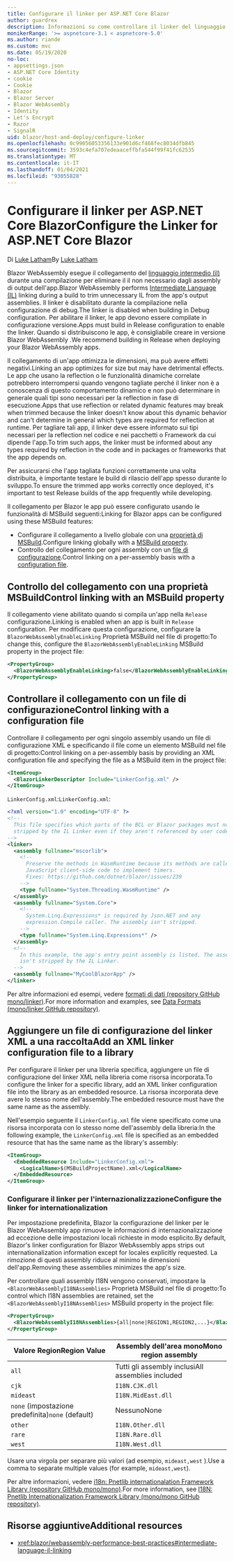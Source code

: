 ```yaml
---
title: Configurare il linker per ASP.NET Core Blazor
author: guardrex
description: Informazioni su come controllare il linker del linguaggio intermedio (IL) durante la compilazione di un' Blazor app.
monikerRange: '>= aspnetcore-3.1 < aspnetcore-5.0'
ms.author: riande
ms.custom: mvc
ms.date: 05/19/2020
no-loc:
- appsettings.json
- ASP.NET Core Identity
- cookie
- Cookie
- Blazor
- Blazor Server
- Blazor WebAssembly
- Identity
- Let's Encrypt
- Razor
- SignalR
uid: blazor/host-and-deploy/configure-linker
ms.openlocfilehash: 0c99056053356133e901d6cf468fec8034dfb845
ms.sourcegitcommit: 3593c4efa707edeaaceffbfa544f99f41fc62535
ms.translationtype: MT
ms.contentlocale: it-IT
ms.lasthandoff: 01/04/2021
ms.locfileid: "93055828"
---
```

# <a name="configure-the-linker-for-aspnet-core-no-locblazor"></a><span data-ttu-id="70cb1-103">Configurare il linker per ASP.NET Core Blazor</span><span class="sxs-lookup"><span data-stu-id="70cb1-103">Configure the Linker for ASP.NET Core Blazor</span></span>

<span data-ttu-id="70cb1-104">Di [Luke Latham](https://github.com/guardrex)</span><span class="sxs-lookup"><span data-stu-id="70cb1-104">By [Luke Latham](https://github.com/guardrex)</span></span>

<span data-ttu-id="70cb1-105">Blazor WebAssembly esegue il collegamento del [linguaggio intermedio (il)](/dotnet/standard/managed-code#intermediate-language--execution) durante una compilazione per eliminare il il non necessario dagli assembly di output dell'app.</span><span class="sxs-lookup"><span data-stu-id="70cb1-105">Blazor WebAssembly performs [Intermediate Language (IL)](/dotnet/standard/managed-code#intermediate-language--execution) linking during a build to trim unnecessary IL from the app's output assemblies.</span></span> <span data-ttu-id="70cb1-106">Il linker è disabilitato durante la compilazione nella configurazione di debug.</span><span class="sxs-lookup"><span data-stu-id="70cb1-106">The linker is disabled when building in Debug configuration.</span></span> <span data-ttu-id="70cb1-107">Per abilitare il linker, le app devono essere compilate in configurazione versione.</span><span class="sxs-lookup"><span data-stu-id="70cb1-107">Apps must build in Release configuration to enable the linker.</span></span> <span data-ttu-id="70cb1-108">Quando si distribuiscono le app, è consigliabile creare in versione Blazor WebAssembly .</span><span class="sxs-lookup"><span data-stu-id="70cb1-108">We recommend building in Release when deploying your Blazor WebAssembly apps.</span></span> 

<span data-ttu-id="70cb1-109">Il collegamento di un'app ottimizza le dimensioni, ma può avere effetti negativi.</span><span class="sxs-lookup"><span data-stu-id="70cb1-109">Linking an app optimizes for size but may have detrimental effects.</span></span> <span data-ttu-id="70cb1-110">Le app che usano la reflection o le funzionalità dinamiche correlate potrebbero interrompersi quando vengono tagliate perché il linker non è a conoscenza di questo comportamento dinamico e non può determinare in generale quali tipi sono necessari per la reflection in fase di esecuzione.</span><span class="sxs-lookup"><span data-stu-id="70cb1-110">Apps that use reflection or related dynamic features may break when trimmed because the linker doesn't know about this dynamic behavior and can't determine in general which types are required for reflection at runtime.</span></span> <span data-ttu-id="70cb1-111">Per tagliare tali app, il linker deve essere informato sui tipi necessari per la reflection nel codice e nei pacchetti o Framework da cui dipende l'app.</span><span class="sxs-lookup"><span data-stu-id="70cb1-111">To trim such apps, the linker must be informed about any types required by reflection in the code and in packages or frameworks that the app depends on.</span></span>

<span data-ttu-id="70cb1-112">Per assicurarsi che l'app tagliata funzioni correttamente una volta distribuita, è importante testare le build di rilascio dell'app spesso durante lo sviluppo.</span><span class="sxs-lookup"><span data-stu-id="70cb1-112">To ensure the trimmed app works correctly once deployed, it's important to test Release builds of the app frequently while developing.</span></span>

<span data-ttu-id="70cb1-113">Il collegamento per Blazor le app può essere configurato usando le funzionalità di MSBuild seguenti:</span><span class="sxs-lookup"><span data-stu-id="70cb1-113">Linking for Blazor apps can be configured using these MSBuild features:</span></span>

* <span data-ttu-id="70cb1-114">Configurare il collegamento a livello globale con una [proprietà di MSBuild](#control-linking-with-an-msbuild-property).</span><span class="sxs-lookup"><span data-stu-id="70cb1-114">Configure linking globally with a [MSBuild property](#control-linking-with-an-msbuild-property).</span></span>
* <span data-ttu-id="70cb1-115">Controllo del collegamento per ogni assembly con un [file di configurazione](#control-linking-with-a-configuration-file).</span><span class="sxs-lookup"><span data-stu-id="70cb1-115">Control linking on a per-assembly basis with a [configuration file](#control-linking-with-a-configuration-file).</span></span>

## <a name="control-linking-with-an-msbuild-property"></a><span data-ttu-id="70cb1-116">Controllo del collegamento con una proprietà MSBuild</span><span class="sxs-lookup"><span data-stu-id="70cb1-116">Control linking with an MSBuild property</span></span>

<span data-ttu-id="70cb1-117">Il collegamento viene abilitato quando si compila un'app nella `Release` configurazione.</span><span class="sxs-lookup"><span data-stu-id="70cb1-117">Linking is enabled when an app is built in `Release` configuration.</span></span> <span data-ttu-id="70cb1-118">Per modificare questa configurazione, configurare la `BlazorWebAssemblyEnableLinking` Proprietà MSBuild nel file di progetto:</span><span class="sxs-lookup"><span data-stu-id="70cb1-118">To change this, configure the `BlazorWebAssemblyEnableLinking` MSBuild property in the project file:</span></span>

```xml
<PropertyGroup>
  <BlazorWebAssemblyEnableLinking>false</BlazorWebAssemblyEnableLinking>
</PropertyGroup>
```

## <a name="control-linking-with-a-configuration-file"></a><span data-ttu-id="70cb1-119">Controllare il collegamento con un file di configurazione</span><span class="sxs-lookup"><span data-stu-id="70cb1-119">Control linking with a configuration file</span></span>

<span data-ttu-id="70cb1-120">Controllare il collegamento per ogni singolo assembly usando un file di configurazione XML e specificando il file come un elemento MSBuild nel file di progetto:</span><span class="sxs-lookup"><span data-stu-id="70cb1-120">Control linking on a per-assembly basis by providing an XML configuration file and specifying the file as a MSBuild item in the project file:</span></span>

```xml
<ItemGroup>
  <BlazorLinkerDescriptor Include="LinkerConfig.xml" />
</ItemGroup>
```

<span data-ttu-id="70cb1-121">`LinkerConfig.xml`:</span><span class="sxs-lookup"><span data-stu-id="70cb1-121">`LinkerConfig.xml`:</span></span>

```xml
<?xml version="1.0" encoding="UTF-8" ?>
<!--
  This file specifies which parts of the BCL or Blazor packages must not be
  stripped by the IL Linker even if they aren't referenced by user code.
-->
<linker>
  <assembly fullname="mscorlib">
    <!--
      Preserve the methods in WasmRuntime because its methods are called by 
      JavaScript client-side code to implement timers.
      Fixes: https://github.com/dotnet/blazor/issues/239
    -->
    <type fullname="System.Threading.WasmRuntime" />
  </assembly>
  <assembly fullname="System.Core">
    <!--
      System.Linq.Expressions* is required by Json.NET and any 
      expression.Compile caller. The assembly isn't stripped.
    -->
    <type fullname="System.Linq.Expressions*" />
  </assembly>
  <!--
    In this example, the app's entry point assembly is listed. The assembly
    isn't stripped by the IL Linker.
  -->
  <assembly fullname="MyCoolBlazorApp" />
</linker>
```

<span data-ttu-id="70cb1-122">Per altre informazioni ed esempi, vedere [formati di dati (repository GitHub mono/linker)](https://github.com/mono/linker/blob/master/docs/data-formats.md).</span><span class="sxs-lookup"><span data-stu-id="70cb1-122">For more information and examples, see [Data Formats (mono/linker GitHub repository)](https://github.com/mono/linker/blob/master/docs/data-formats.md).</span></span>

## <a name="add-an-xml-linker-configuration-file-to-a-library"></a><span data-ttu-id="70cb1-123">Aggiungere un file di configurazione del linker XML a una raccolta</span><span class="sxs-lookup"><span data-stu-id="70cb1-123">Add an XML linker configuration file to a library</span></span>

<span data-ttu-id="70cb1-124">Per configurare il linker per una libreria specifica, aggiungere un file di configurazione del linker XML nella libreria come risorsa incorporata.</span><span class="sxs-lookup"><span data-stu-id="70cb1-124">To configure the linker for a specific library, add an XML linker configuration file into the library as an embedded resource.</span></span> <span data-ttu-id="70cb1-125">La risorsa incorporata deve avere lo stesso nome dell'assembly.</span><span class="sxs-lookup"><span data-stu-id="70cb1-125">The embedded resource must have the same name as the assembly.</span></span>

<span data-ttu-id="70cb1-126">Nell'esempio seguente il `LinkerConfig.xml` file viene specificato come una risorsa incorporata con lo stesso nome dell'assembly della libreria:</span><span class="sxs-lookup"><span data-stu-id="70cb1-126">In the following example, the `LinkerConfig.xml` file is specified as an embedded resource that has the same name as the library's assembly:</span></span>

```xml
<ItemGroup>
  <EmbeddedResource Include="LinkerConfig.xml">
    <LogicalName>$(MSBuildProjectName).xml</LogicalName>
  </EmbeddedResource>
</ItemGroup>
```

### <a name="configure-the-linker-for-internationalization"></a><span data-ttu-id="70cb1-127">Configurare il linker per l'internazionalizzazione</span><span class="sxs-lookup"><span data-stu-id="70cb1-127">Configure the linker for internationalization</span></span>

<span data-ttu-id="70cb1-128">Per impostazione predefinita, Blazor la configurazione del linker per le Blazor WebAssembly app rimuove le informazioni di internazionalizzazione ad eccezione delle impostazioni locali richieste in modo esplicito.</span><span class="sxs-lookup"><span data-stu-id="70cb1-128">By default, Blazor's linker configuration for Blazor WebAssembly apps strips out internationalization information except for locales explicitly requested.</span></span> <span data-ttu-id="70cb1-129">La rimozione di questi assembly riduce al minimo le dimensioni dell'app.</span><span class="sxs-lookup"><span data-stu-id="70cb1-129">Removing these assemblies minimizes the app's size.</span></span>

<span data-ttu-id="70cb1-130">Per controllare quali assembly I18N vengono conservati, impostare la `<BlazorWebAssemblyI18NAssemblies>` Proprietà MSBuild nel file di progetto:</span><span class="sxs-lookup"><span data-stu-id="70cb1-130">To control which I18N assemblies are retained, set the `<BlazorWebAssemblyI18NAssemblies>` MSBuild property in the project file:</span></span>

```xml
<PropertyGroup>
  <BlazorWebAssemblyI18NAssemblies>{all|none|REGION1,REGION2,...}</BlazorWebAssemblyI18NAssemblies>
</PropertyGroup>
```

| <span data-ttu-id="70cb1-131">Valore Region</span><span class="sxs-lookup"><span data-stu-id="70cb1-131">Region Value</span></span>     | <span data-ttu-id="70cb1-132">Assembly dell'area mono</span><span class="sxs-lookup"><span data-stu-id="70cb1-132">Mono region assembly</span></span>    |
| ---------------- | ----------------------- |
| `all`            | <span data-ttu-id="70cb1-133">Tutti gli assembly inclusi</span><span class="sxs-lookup"><span data-stu-id="70cb1-133">All assemblies included</span></span> |
| `cjk`            | `I18N.CJK.dll`          |
| `mideast`        | `I18N.MidEast.dll`      |
| <span data-ttu-id="70cb1-134">`none` (impostazione predefinita)</span><span class="sxs-lookup"><span data-stu-id="70cb1-134">`none` (default)</span></span> | <span data-ttu-id="70cb1-135">Nessuno</span><span class="sxs-lookup"><span data-stu-id="70cb1-135">None</span></span>                    |
| `other`          | `I18N.Other.dll`        |
| `rare`           | `I18N.Rare.dll`         |
| `west`           | `I18N.West.dll`         |

<span data-ttu-id="70cb1-136">Usare una virgola per separare più valori (ad esempio, `mideast,west` ).</span><span class="sxs-lookup"><span data-stu-id="70cb1-136">Use a comma to separate multiple values (for example, `mideast,west`).</span></span>

<span data-ttu-id="70cb1-137">Per altre informazioni, vedere [i18n: Pnetlib internationalation Framework Library (repository GitHub mono/mono)](https://github.com/mono/mono/tree/master/mcs/class/I18N).</span><span class="sxs-lookup"><span data-stu-id="70cb1-137">For more information, see [I18N: Pnetlib Internationalization Framework Library (mono/mono GitHub repository)](https://github.com/mono/mono/tree/master/mcs/class/I18N).</span></span>

## <a name="additional-resources"></a><span data-ttu-id="70cb1-138">Risorse aggiuntive</span><span class="sxs-lookup"><span data-stu-id="70cb1-138">Additional resources</span></span>

* <xref:blazor/webassembly-performance-best-practices#intermediate-language-il-linking>
